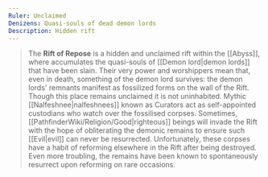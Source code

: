```yaml
---
Ruler: Unclaimed
Denizens: Quasi-souls of dead demon lords
Description: Hidden rift
---
```


> The **Rift of Repose** is a hidden and unclaimed rift within the [[Abyss]], where accumulates the quasi-souls of [[Demon lord|demon lords]] that have been slain. Their very power and worshippers mean that, even in death, something of the demon lord survives: the demon lords' remnants manifest as fossilized forms on the wall of the Rift.
> Though this place remains unclaimed it is not uninhabited. Mythic [[Nalfeshnee|nalfeshnees]] known as Curators act as self-appointed custodians who watch over the fossilised corpses.
> Sometimes, [[PathfinderWiki/Religion/Good|righteous]] beings will invade the Rift with the hope of obliterating the demonic remains to ensure such [[Evil|evil]] can never be resurrected. Unfortunately, these corpses have a habit of reforming elsewhere in the Rift after being destroyed. Even more troubling, the remains have been known to spontaneously resurrect upon reforming on rare occasions.








